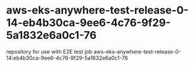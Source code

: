 # aws-eks-anywhere-test-release-0-14-eb4b30ca-9ee6-4c76-9f29-5a1832e6a0c1-76
repository for use with E2E test job aws-eks-anywhere-test-release-0-14:eb4b30ca-9ee6-4c76-9f29-5a1832e6a0c1-76
